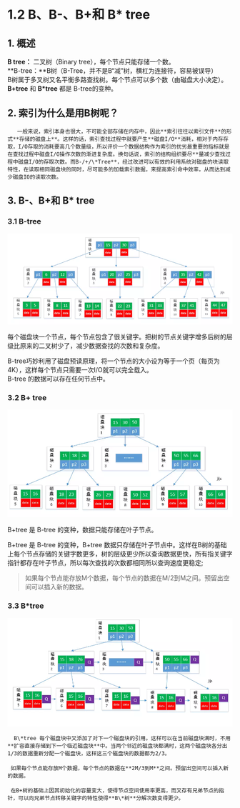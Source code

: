 # 1.2 B、B-、B+和 B\* tree

## 1. 概述

 **B tree：** 二叉树（Binary tree），每个节点只能存储一个数。  
 **B-tree：**B树（B-Tree，并不是B“减”树，横杠为连接符，容易被误导）  
 B树属于多叉树又名平衡多路查找树。每个节点可以多个数（由磁盘大小决定）。  
 **B+tree** 和 **B\*tree** 都是 B-tree的变种。

## 2. 索引为什么是用B树呢？

       一般来说，索引本身也很大，不可能全部存储在内存中，因此**索引往往以索引文件**的形式**存储的磁盘上**。这样的话，索引查找过程中就要产生**磁盘I/O**消耗，相对于内存存取，I/O存取的消耗要高几个数量级，所以评价一个数据结构作为索引的优劣最重要的指标就是在查找过程中磁盘I/O操作次数的渐进复杂度。换句话说，索引的结构组织要尽**量减少查找过程中磁盘I/O的存取次数。而B-/+/\*Tree**，经过改进可以有效的利用系统对磁盘的块读取特性，在读取相同磁盘块的同时，尽可能多的加载索引数据，来提高索引命中效率，从而达到减少磁盘IO的读取次数。

## 3. B-、B+和 B\* tree

### 3.1 B-tree

![](../../.gitbook/assets/image%20%2834%29.png)

每个磁盘块一个节点，每个节点包含了很关键字。把树的节点关键字增多后树的层级比原来的二叉树少了，减少数据查找的次数和复杂度。

B-tree巧妙利用了磁盘预读原理，将一个节点的大小设为等于一个页（每页为4K），这样每个节点只需要一次I/O就可以完全载入。  
 B-tree 的数据可以存在任何节点中。

### 3.2 B+ tree

![](../../.gitbook/assets/image%20%28150%29.png)

B+tree 是 B-tree 的变种，数据只能存储在叶子节点。

B+tree 是 B-tree 的变种，B+tree 数据只存储在叶子节点中。这样在B树的基础上每个节点存储的关键字数更多，树的层级更少所以查询数据更快，所有指关键字指针都存在叶子节点，所以每次查找的次数都相同所以查询速度更稳定;

> 如果每个节点能存放M个数据，每个节点的数据在M/2到M之间。预留出空间可以插入新的数据。

### 3.3 B\*tree

![](../../.gitbook/assets/image%20%28272%29.png)

      B\*tree 每个磁盘块中又添加了对下一个磁盘块的引用。这样可以在当前磁盘块满时，不用**扩容直接存储到下一个临近磁盘块**中。当两个邻近的磁盘块都满时，这两个磁盘块各分出1/3的数据重新分配一个磁盘块，这样这三个磁盘块的数据都为2/3。

     如果每个节点能存放M个数据，每个节点的数据在**2M/3到M**之间。预留出空间可以插入新的数据。

     在B+树的基础上因其初始化的容量变大，使得节点空间使用率更高，而又存有兄弟节点的指针，可以向兄弟节点转移关键字的特性使得**B\*树**分解次数变得更少。

